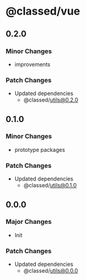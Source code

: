 # @classed/vue

## 0.2.0

### Minor Changes

- improvements

### Patch Changes

- Updated dependencies
  - @classed/utils@0.2.0

## 0.1.0

### Minor Changes

- prototype packages

### Patch Changes

- Updated dependencies
  - @classed/utils@0.1.0

## 0.0.0

### Major Changes

- Init

### Patch Changes

- Updated dependencies
  - @classed/utils@0.0.0
